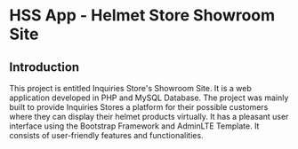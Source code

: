 # HSS App - Helmet Store Showroom Site

## Introduction

This project is entitled Inquiries Store's Showroom Site. It is a web application developed in PHP and MySQL Database. The project was mainly built to provide Inquiries Stores a platform for their possible customers where they can display their helmet products virtually. It has a pleasant user interface using the Bootstrap Framework and AdminLTE Template. It consists of user-friendly features and functionalities.